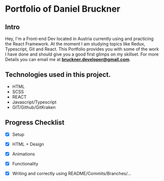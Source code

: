 # Portfolio of Daniel Bruckner

## Intro

Hey, I'm a Front-end Dev located in Austria currently using and practicing the React Framework. 
At the moment I am studying topics like Redux, Typescript, Git and React. This Portfolio provides you with some of the work I have done and should give you a good first glimps on my skillset.
For more Details you can email me at **bruckner.developer@gmail.com**.

## Technologies used in this project.

* HTML
* SCSS
* REACT
* Javascript/Typescript
* GIT/Github/GitKraken

## Progress Checklist 
- [x] Setup
- [x] HTML + Design
- [x] Animations
- [x] Functionality
- [x] Writing and correctly using README/Commits/Branches/...


